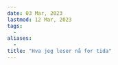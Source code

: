 ```yaml
---
date: 03 Mar, 2023
lastmod: 12 Mar, 2023
tags:
  - 
aliases:
  - 
title: "Hva jeg leser nå for tida"
---
```

